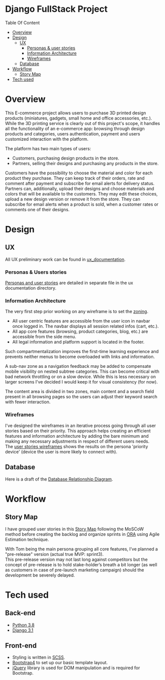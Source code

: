 # Django FullStack Project

Table Of Content

- [Overview](#overview)
- [Design](#design)
    - [UX](#ux)
        - [Personas & user stories](#personas--users-stories)
        - [Information Architecture](#information-architecture)
        - [Wireframes](#wireframes)
    - [Database](#database)
- [Workflow](#workflow)
    - [Story Map](#story-map)
- [Tech used](#tech-used)


# Overview

This E-commerce project allows users to purchase 3D printed design products (miniatures, gadgets, small home and office 
accessories, etc.).
While the 3D printing service is clearly out of this project's scope, it handles all the functionality of an e-commerce app: 
browsing through design products and categories, users authentication, payment and users customized interaction with the platform.

The platform has two main types of users:
- Customers, purchasing design products in the store.  
- Partners, selling their designs and purchasing any products in the store.  

Customers have the possibility to choose the material and color for each product they purchase. They can keep track of 
their orders, rate and comment after payment and subscribe for email alerts for delivery status.  
Partners can, additionally, upload their designs and choose materials and colors that will be available to the customers. 
They may edit these choices, upload a new design version or remove it from the store. They can subscribe for email alerts when a product 
is sold, when a customer rates or comments one of their designs.  


# Design

## UX

All UX preliminary work can be found in [ux_documentation](./ux_documentation).

### Personas & Users stories

[Personas and user stories](./ux_documentation/persona_user_stories.md) are detailed in separate file in the ux documentation 
directory.

### Information Architecture

The very first step prior working on any wireframe is to set the [zoning](./ux_documentation/zoning.jpg).

- All user centric features are accessible from the user icon in navbar once logged in. The navbar displays all 
session related infos (cart, etc.).  
- All app core features (browsing, product categories, blog, etc.) are accessible from the side menu.  
- All legal information and platform support is located in the footer.  

Such compartmentalization improves the first-time learning experience and prevents 
neither menus to become overloaded with links and information.  

A sub-nav zone as a navigation feedback may be added to compensate mobile visibility on nested subtree 
categories. This can become critical with bad network throttling or on a slow device. While this is less necessary on larger 
screens I've decided I would keep it for visual consistency (for now).  

The content area is divided in two zones, main content and a search field present in all browsing pages so the users can 
adjust their keyword search with fewer interaction.  


### Wireframes

I've designed the wireframes in an iterative process going through all user stories based on their priority. This approach 
helps creating an efficient features and information architecture by adding the bare minimum and making any necessary 
adjustments in respect of different users needs.  
The [user stories wireframes](./ux_documentation/user_stories_wireframes.pdf) shows the results on the persona 'priority device'
 (device the user is more likely to connect with).


## Database

Here is a draft of the [Database Relationship Diagram](./ux_documentation/shapers_db_design.png).


# Workflow

## Story Map

I have grouped user stories in this [Story Map](./ux_documentation/shapers_storymap.pdf) following the MoSCoW method
before creating the backlog and organize sprints in [ORA](https://ora.pm/) using Agile Estimation technique.  

With Tom being the main persona grouping all core features, I’ve planned a "pre-release" version (actual true 
MVP: sprint3).  
This pre-release version may not last long against competitors but the concept of pre-release is to hold stake-holder’s breath 
a bit longer (as well as customers in case of pre-launch marketing campaign) should the development be severely delayed.  


# Tech used

## Back-end

- [Python 3.8](https://docs.python.org/3.8/whatsnew/3.8.html)
- [Django 3.1](https://docs.djangoproject.com/en/3.1/)

## Front-end

- Styling is written in [SCSS](https://sass-lang.com).
- [Bootstrap4](https://getbootstrap.com/) to set up our basic template layout.
- [jQuery](https://jquery.com/) library is used for DOM manipulation and is required for Bootstrap.